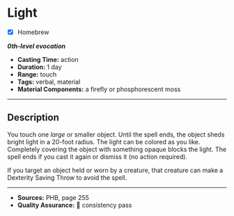 # Light
- [x] Homebrew

***0th-level evocation***
- **Casting Time:** action
- **Duration:** 1 day
- **Range:** touch
- **Tags:** verbal, material
- **Material Components:** a firefly or phosphorescent moss

---

## Description
You touch one *large* or smaller object.
Until the spell ends, the object sheds bright light in a 20-foot radius.
The light can be colored as you like.
Completely covering the object with something opaque blocks the light.
The spell ends if you cast it again or dismiss it (no action required).

If you target an object held or worn by a creature, that creature can make a Dexterity Saving Throw to avoid the spell.

---

- **Sources:** PHB, page 255
- **Quality Assurance:** :star2: consistency pass
